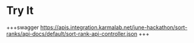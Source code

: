 # Try It
+++swagger
https://apis.integration.karmalab.net/june-hackathon/sort-ranks/api-docs/default/sort-rank-api-controller.json
+++
